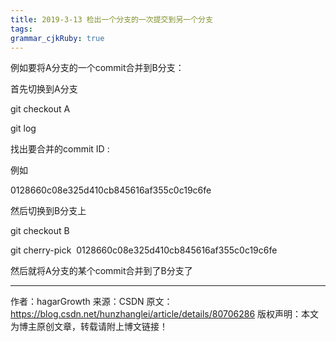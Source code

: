 ```yaml
---
title: 2019-3-13 检出一个分支的一次提交到另一个分支
tags: 
grammar_cjkRuby: true
---
```


例如要将A分支的一个commit合并到B分支：

首先切换到A分支

git checkout A

git log

找出要合并的commit ID :

例如

0128660c08e325d410cb845616af355c0c19c6fe

然后切换到B分支上

git checkout B

git cherry-pick  0128660c08e325d410cb845616af355c0c19c6fe

然后就将A分支的某个commit合并到了B分支了


--------------------- 
作者：hagarGrowth 
来源：CSDN 
原文：https://blog.csdn.net/hunzhanglei/article/details/80706286 
版权声明：本文为博主原创文章，转载请附上博文链接！